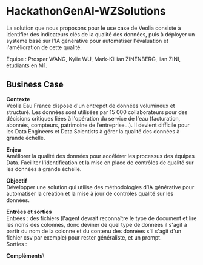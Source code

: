 # HackathonGenAI-WZSolutions

La solution que nous proposons pour le use case de Veolia consiste à identifier des indicateurs clés de la qualité des données, puis à déployer un système basé sur l'IA générative pour automatiser l'évaluation et l'amélioration de cette qualité.

Équipe : Prosper WANG, Kylie WU, Mark-Killian ZINENBERG, Ilan ZINI, étudiants en M1.

## Business Case

**Contexte**\
Veolia Eau France dispose d'un entrepôt de données volumineux et structuré. Les données sont utilisées par 15 000 collaborateurs pour des décisions critiques liées à l'opération du service de l'eau (facturation, abonnés, compteurs, patrimoine de l’entreprise...). Il devient difficile pour les Data Engineers et Data Scientists à gérer la qualité des données à grande échelle.

**Enjeu**\
Améliorer la qualité des données pour accélérer les processus des équipes Data. Faciliter l'identification et la mise en place de contrôles de qualité sur les données à grande échelle.

**Objectif**\
Développer une solution qui utilise des méthodologies d’IA générative pour automatiser la création et la mise à jour de contrôles qualité sur les données.

**Entrées et sorties**\
Entrées : des fichiers (l'agent devrait reconnaître le type de document et lire les noms des colonnes, donc deviner de quel type de données il s'agit à partir du nom de la colonne et du contenu des données s'il s'agit d'un fichier csv par exemple) pour rester généraliste, et un prompt.\
Sorties : 

**Compléments**\


